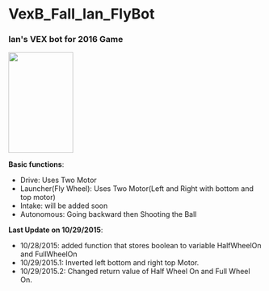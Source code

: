 # VexB_Fall_Ian_FlyBot

<b><h3>Ian's VEX bot for 2016 Game</h3></b>

<img src="https://www.robotevents.com/vexawards/vexrwc.png" style="width:128px; height:200px">

<b>Basic functions</b>:
- Drive: Uses Two Motor
- Launcher(Fly Wheel): Uses Two Motor(Left and Right with bottom and top motor)
- Intake: will be added soon
- Autonomous: Going backward then Shooting the Ball

<b>Last Update on 10/29/2015</b>:
- 10/28/2015: added function that stores boolean to variable HalfWheelOn and FullWheelOn
- 10/29/2015.1: Inverted left bottom and right top Motor.
- 10/29/2015.2: Changed return value of Half Wheel On and Full Wheel On. 
